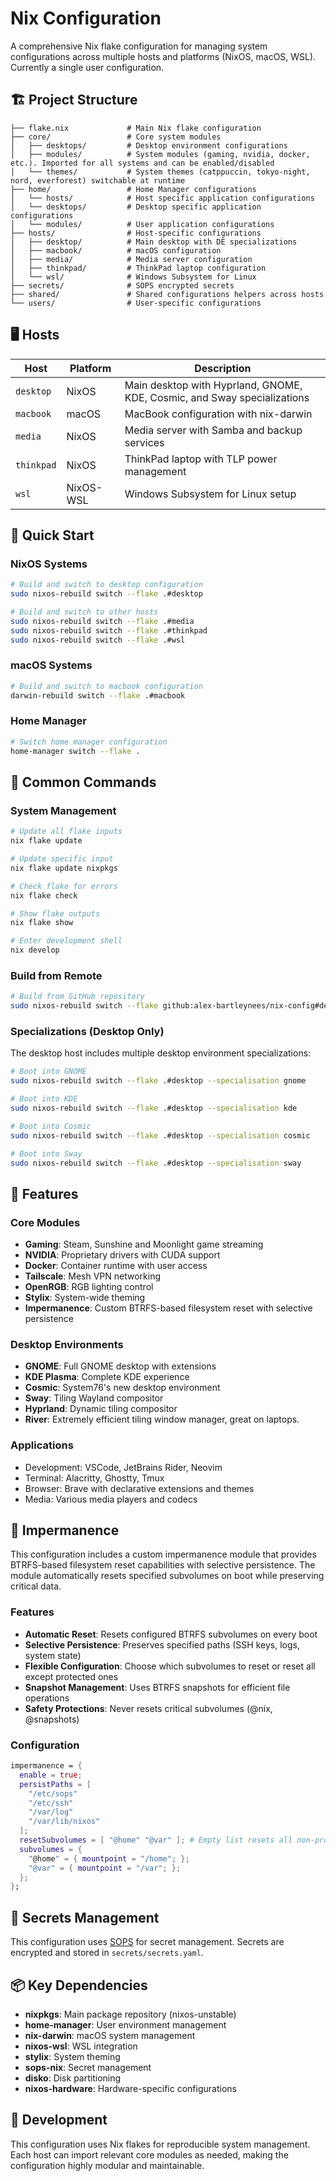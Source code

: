 # Nix Configuration

A comprehensive Nix flake configuration for managing system configurations across multiple hosts and platforms (NixOS, macOS, WSL).
Currently a single user configuration.

## 🏗️ Project Structure

```
├── flake.nix             # Main Nix flake configuration
├── core/                 # Core system modules
│   ├── desktops/         # Desktop environment configurations
│   ├── modules/          # System modules (gaming, nvidia, docker, etc.). Imported for all systems and can be enabled/disabled
│   └── themes/           # System themes (catppuccin, tokyo-night, nord, everforest) switchable at runtime
├── home/                 # Home Manager configurations    
│   └── hosts/            # Host specific application configurations
│   └── desktops/         # Desktop specific application configurations
│   └── modules/          # User application configurations
├── hosts/                # Host-specific configurations
│   ├── desktop/          # Main desktop with DE specializations
│   ├── macbook/          # macOS configuration
│   ├── media/            # Media server configuration
│   ├── thinkpad/         # ThinkPad laptop configuration
│   └── wsl/              # Windows Subsystem for Linux
├── secrets/              # SOPS encrypted secrets
├── shared/               # Shared configurations helpers across hosts
└── users/                # User-specific configurations
```

## 🖥️ Hosts

| Host       | Platform  | Description                                                    |
| ---------- | --------- | -------------------------------------------------------------- |
| `desktop`  | NixOS     | Main desktop with Hyprland, GNOME, KDE, Cosmic, and Sway specializations |
| `macbook`  | macOS     | MacBook configuration with nix-darwin                          |
| `media`    | NixOS     | Media server with Samba and backup services                    |
| `thinkpad` | NixOS     | ThinkPad laptop with TLP power management                      |
| `wsl`      | NixOS-WSL | Windows Subsystem for Linux setup                              |

## 🚀 Quick Start

### NixOS Systems

```bash
# Build and switch to desktop configuration
sudo nixos-rebuild switch --flake .#desktop

# Build and switch to other hosts
sudo nixos-rebuild switch --flake .#media
sudo nixos-rebuild switch --flake .#thinkpad
sudo nixos-rebuild switch --flake .#wsl
```

### macOS Systems

```bash
# Build and switch to macbook configuration
darwin-rebuild switch --flake .#macbook
```

### Home Manager

```bash
# Switch home manager configuration
home-manager switch --flake .
```

## 🔧 Common Commands

### System Management

```bash
# Update all flake inputs
nix flake update

# Update specific input
nix flake update nixpkgs

# Check flake for errors
nix flake check

# Show flake outputs
nix flake show

# Enter development shell
nix develop
```

### Build from Remote

```bash
# Build from GitHub repository
sudo nixos-rebuild switch --flake github:alex-bartleynees/nix-config#desktop
```

### Specializations (Desktop Only)

The desktop host includes multiple desktop environment specializations:

```bash
# Boot into GNOME
sudo nixos-rebuild switch --flake .#desktop --specialisation gnome

# Boot into KDE
sudo nixos-rebuild switch --flake .#desktop --specialisation kde

# Boot into Cosmic
sudo nixos-rebuild switch --flake .#desktop --specialisation cosmic

# Boot into Sway
sudo nixos-rebuild switch --flake .#desktop --specialisation sway
```

## 🎨 Features

### Core Modules

- **Gaming**: Steam, Sunshine and Moonlight game streaming
- **NVIDIA**: Proprietary drivers with CUDA support
- **Docker**: Container runtime with user access
- **Tailscale**: Mesh VPN networking
- **OpenRGB**: RGB lighting control
- **Stylix**: System-wide theming
- **Impermanence**: Custom BTRFS-based filesystem reset with selective persistence

### Desktop Environments

- **GNOME**: Full GNOME desktop with extensions
- **KDE Plasma**: Complete KDE experience
- **Cosmic**: System76's new desktop environment
- **Sway**: Tiling Wayland compositor
- **Hyprland**: Dynamic tiling compositor
- **River**: Extremely efficient tiling window manager, great on laptops.

### Applications

- Development: VSCode, JetBrains Rider, Neovim
- Terminal: Alacritty, Ghostty, Tmux
- Browser: Brave with declarative extensions and themes
- Media: Various media players and codecs

## 🔄 Impermanence

This configuration includes a custom impermanence module that provides BTRFS-based filesystem reset capabilities with selective persistence. The module automatically resets specified subvolumes on boot while preserving critical data.

### Features

- **Automatic Reset**: Resets configured BTRFS subvolumes on every boot
- **Selective Persistence**: Preserves specified paths (SSH keys, logs, system state)
- **Flexible Configuration**: Choose which subvolumes to reset or reset all except protected ones
- **Snapshot Management**: Uses BTRFS snapshots for efficient file operations
- **Safety Protections**: Never resets critical subvolumes (@nix, @snapshots)

### Configuration

```nix
impermanence = {
  enable = true;
  persistPaths = [
    "/etc/sops"
    "/etc/ssh"
    "/var/log"
    "/var/lib/nixos"
  ];
  resetSubvolumes = [ "@home" "@var" ]; # Empty list resets all non-protected
  subvolumes = {
    "@home" = { mountpoint = "/home"; };
    "@var" = { mountpoint = "/var"; };
  };
};
```

## 🔐 Secrets Management

This configuration uses [SOPS](https://github.com/Mic92/sops-nix) for secret management. Secrets are encrypted and stored in `secrets/secrets.yaml`.

## 📦 Key Dependencies

- **nixpkgs**: Main package repository (nixos-unstable)
- **home-manager**: User environment management
- **nix-darwin**: macOS system management
- **nixos-wsl**: WSL integration
- **stylix**: System theming
- **sops-nix**: Secret management
- **disko**: Disk partitioning
- **nixos-hardware**: Hardware-specific configurations

## 📝 Development

This configuration uses Nix flakes for reproducible system management. Each host can import relevant core modules as needed, making the configuration highly modular and maintainable.
